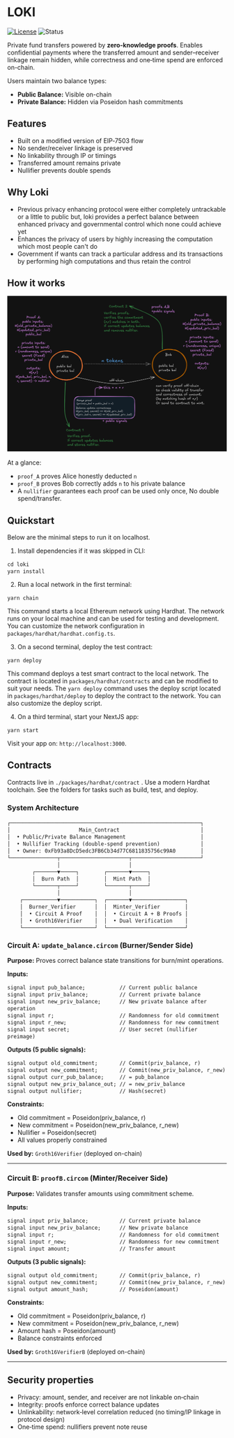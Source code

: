 # LOKI

<p>
  <a href="./LICENSE"><img alt="License" src="https://img.shields.io/badge/license-MIT-blue.svg"></a>
  <img alt="Status" src="https://img.shields.io/badge/status-Research%2FPOC-purple">
</p>

Private fund transfers powered by **zero-knowledge proofs**. Enables confidential payments where the transferred amount and sender–receiver linkage remain hidden, while correctness and one‑time spend are enforced on-chain.

Users maintain two balance types:
- **Public Balance:** Visible on-chain
- **Private Balance:** Hidden via Poseidon hash commitments


## Features
- Built on a modified version of EIP‑7503 flow
- No sender/receiver linkage is preserved
- No linkability through IP or timings
- Transferred amount remains private
- Nullifier prevents double spends

## Why Loki
- Previous privacy enhancing protocol were either completely untrackable or a little to public but, loki provides a perfect balance between enhanced privacy and governmental control which none could achieve yet
- Enhances the privacy of users by highly increasing the computation which most people can't do
- Government if wants can track a particular address and its transactions by performing high computations and thus retain the control

  
## How it works

![Core protocol](./assets/protocol.jpg)

At a glance:


- `proof_A` proves Alice honestly deducted `n`
- `proof_B` proves Bob correctly adds `n` to his private balance
- A `nullifier` guarantees each proof can be used only once, No double spend/transfer.

## Quickstart
Below are the minimal steps to run it on localhost. 


1. Install dependencies if it was skipped in CLI:

```
cd loki
yarn install
```

2. Run a local network in the first terminal:

```
yarn chain
```

This command starts a local Ethereum network using Hardhat. The network runs on your local machine and can be used for testing and development. You can customize the network configuration in `packages/hardhat/hardhat.config.ts`.

3. On a second terminal, deploy the test contract:

```
yarn deploy
```

This command deploys a test smart contract to the local network. The contract is located in `packages/hardhat/contracts` and can be modified to suit your needs. The `yarn deploy` command uses the deploy script located in `packages/hardhat/deploy` to deploy the contract to the network. You can also customize the deploy script.

4. On a third terminal, start your NextJS app:

```
yarn start
```

Visit your app on: `http://localhost:3000`.
## Contracts
Contracts live in `./packages/hardhat/contract` . Use a modern Hardhat toolchain. See the folders for tasks such as build, test, and deploy.


### System Architecture

```
┌─────────────────────────────────────────────────────────────┐
│                      Main_Contract                          │
│  • Public/Private Balance Management                        │
│  • Nullifier Tracking (double-spend prevention)             │
│  • Owner: 0xFb93a8DcD5edc3FB6Cb34d77C6811835756c99A0        │
└───────────────┬──────────────────────┬──────────────────────┘
                │                      │
        ┌───────▼─────┐        ┌───────▼─────┐
        │  Burn Path  │        │  Mint Path  │
        └───────┬─────┘        └───────┬─────┘
                │                      │
    ┌───────────▼───────────┐  ┌───────▼─────────────────┐
    │  Burner_Verifier      │  │  Minter_Verifier        │
    │  • Circuit A Proof    │  │  • Circuit A + B Proofs │
    │  • Groth16Verifier    │  │  • Dual Verification    │
    └───────────────────────┘  └─────────────────────────┘

```
### Circuit A: `update_balance.circom` (Burner/Sender Side)

**Purpose:** Proves correct balance state transitions for burn/mint operations.

**Inputs:**

```circom
signal input pub_balance;           // Current public balance
signal input priv_balance;          // Current private balance
signal input new_priv_balance;      // New private balance after operation
signal input r;                     // Randomness for old commitment
signal input r_new;                 // Randomness for new commitment
signal input secret;                // User secret (nullifier preimage)
```

**Outputs (5 public signals):**

```circom
signal output old_commitment;       // Commit(priv_balance, r)
signal output new_commitment;       // Commit(new_priv_balance, r_new)
signal output curr_pub_balance;     // = pub_balance
signal output new_priv_balance_out; // = new_priv_balance
signal output nullifier;            // Hash(secret)
```

**Constraints:**

- Old commitment = Poseidon(priv_balance, r)
- New commitment = Poseidon(new_priv_balance, r_new)
- Nullifier = Poseidon(secret)
- All values properly constrained

**Used by:** `Groth16Verifier` (deployed on-chain)

---

### Circuit B: `proofB.circom` (Minter/Receiver Side)

**Purpose:** Validates transfer amounts using commitment scheme.

**Inputs:**

```circom
signal input priv_balance;          // Current private balance
signal input new_priv_balance;      // New private balance
signal input r;                     // Randomness for old commitment
signal input r_new;                 // Randomness for new commitment
signal input amount;                // Transfer amount
```

**Outputs (3 public signals):**

```circom
signal output old_commitment;       // Commit(priv_balance, r)
signal output new_commitment;       // Commit(new_priv_balance, r_new)
signal output amount_hash;          // Poseidon(amount)
```

**Constraints:**

- Old commitment = Poseidon(priv_balance, r)
- New commitment = Poseidon(new_priv_balance, r_new)
- Amount hash = Poseidon(amount)
- Balance constraints enforced

**Used by:** `Groth16VerifierB` (deployed on-chain)

---

## Security properties
- Privacy: amount, sender, and receiver are not linkable on‑chain
- Integrity: proofs enforce correct balance updates
- Unlinkability: network‑level correlation reduced (no timing/IP linkage in protocol design)
- One‑time spend: nullifiers prevent note reuse
